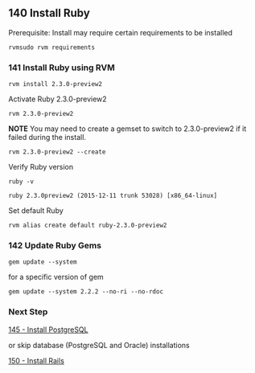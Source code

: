 ## 140 Install Ruby

Prerequisite: Install may require certain requirements to be installed

```
rvmsudo rvm requirements
```

### 141 Install Ruby using RVM

```
rvm install 2.3.0-preview2
```

Activate Ruby 2.3.0-preview2

```
rvm 2.3.0-preview2
```

**NOTE** You may need to create a gemset to switch to 2.3.0-preview2 if it failed during the install.

```
rvm 2.3.0-preview2 --create
```

Verify Ruby version

```
ruby -v
```

```console
ruby 2.3.0preview2 (2015-12-11 trunk 53028) [x86_64-linux]
```

Set default Ruby

```
rvm alias create default ruby-2.3.0-preview2
```

### 142 Update Ruby Gems

```
gem update --system
```

for a specific version of gem

```
gem update --system 2.2.2 --no-ri --no-rdoc
```

### Next Step

[145 - Install PostgreSQL](https://github.com/sleepepi/sleepepi/tree/master/virtual-machines/145-install-postgresql.md)

or skip database (PostgreSQL and Oracle) installations

[150 - Install Rails](https://github.com/sleepepi/sleepepi/tree/master/virtual-machines/150-install-rails.md)
